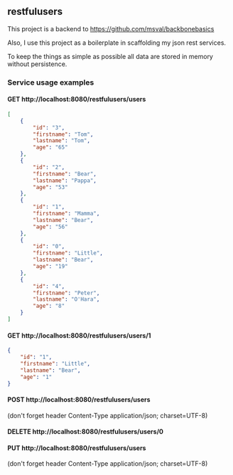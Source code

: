 ## restfulusers

This project is a backend to https://github.com/msval/backbonebasics

Also, I use this project as a boilerplate in scaffolding my json rest services.

To keep the things as simple as possible all data are stored in memory without persistence.

### Service usage examples

#### GET http://localhost:8080/restfulusers/users
```json
[
    {
        "id": "3",
        "firstname": "Tom",
        "lastname": "Tom",
        "age": "65"
    },
    {
        "id": "2",
        "firstname": "Bear",
        "lastname": "Pappa",
        "age": "53"
    },
    {
        "id": "1",
        "firstname": "Mamma",
        "lastname": "Bear",
        "age": "56"
    },
    {
        "id": "0",
        "firstname": "Little",
        "lastname": "Bear",
        "age": "19"
    },
    {
        "id": "4",
        "firstname": "Peter",
        "lastname": "O'Hara",
        "age": "8"
    }
]
```

#### GET http://localhost:8080/restfulusers/users/1
```json
{
    "id": "1",
    "firstname": "Little",
    "lastname": "Bear",
    "age": "1"
}
```

#### POST http://localhost:8080/restfulusers/users
(don't forget header Content-Type application/json; charset=UTF-8)
 
#### DELETE http://localhost:8080/restfulusers/users/0

#### PUT http://localhost:8080/restfulusers/users
(don't forget header Content-Type application/json; charset=UTF-8)